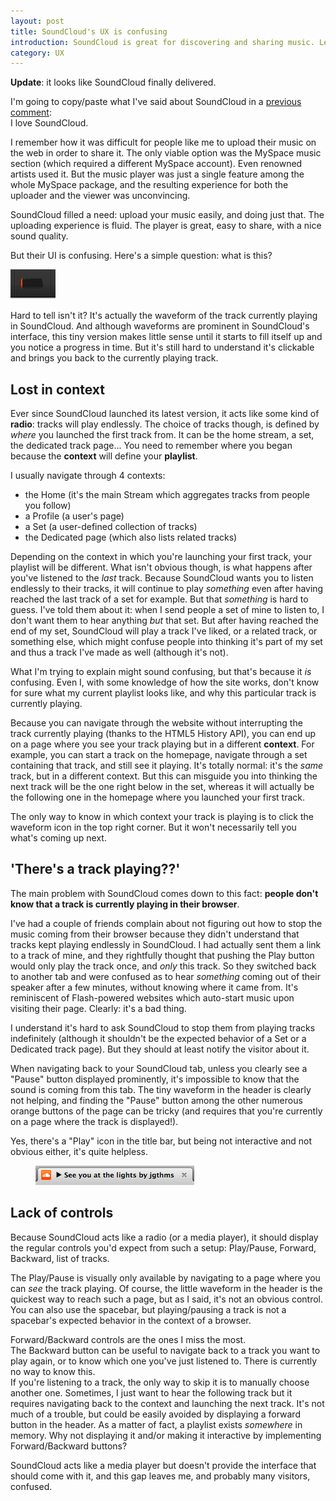 ```yaml
---
layout: post
title: SoundCloud's UX is confusing
introduction: SoundCloud is great for discovering and sharing music. Less for actually listening to it.
category: UX
---
```


**Update**: it looks like SoundCloud finally delivered.

I'm going to copy/paste what I've said about SoundCloud in a [previous comment](http://news.ycombinator.com/item?id=4871076):  
I love SoundCloud.

I remember how it was difficult for people like me to upload their music on the web in order to share it. The only viable option was the MySpace music section (which required a different MySpace account). Even renowned artists used it. But the music player was just a single feature among the whole MySpace package, and the resulting experience for both the uploader and the viewer was unconvincing.

SoundCloud filled a need: upload your music easily, and doing just that. The uploading experience is fluid. The player is great, easy to share, with a nice sound quality.


But their UI is confusing. Here's a simple question: what is this?

![SoundCloud UI](/images/soundcloud-ui.png)

Hard to tell isn't it? It's actually the waveform of the track currently playing in SoundCloud. And although waveforms are prominent in SoundCloud's interface, this tiny version makes little sense until it starts to fill itself up and you notice a progress in time. But it's still hard to understand it's clickable and brings you back to the currently playing track.

## Lost in context

Ever since SoundCloud launched its latest version, it acts like some kind of **radio**: tracks will play endlessly. The choice of tracks though, is defined by *where* you launched the first track from. It can be the home stream, a set, the dedicated track page... You need to remember where you began because the **context** will define your **playlist**.

I usually navigate through 4 contexts:

* the Home (it's the main Stream which aggregates tracks from people you follow)
* a Profile (a user's page)
* a Set (a user-defined collection of tracks)
* the Dedicated page (which also lists related tracks)

Depending on the context in which you're launching your first track, your playlist will be different. What isn't obvious though, is what happens after you've listened to the *last* track. Because SoundCloud wants you to listen endlessly to their tracks, it will continue to play *something* even after having reached the last track of a set for example. But that *something* is hard to guess. I've told them about it: when I send people a set of mine to listen to, I don't want them to hear anything *but* that set. But after having reached the end of my set, SoundCloud will play a track I've liked, or a related track, or something else, which might confuse people into thinking it's part of my set and thus a track I've made as well (although it's not).

What I'm trying to explain might sound confusing, but that's because it *is* confusing. Even I, with some knowledge of how the site works, don't know for sure what my current playlist looks like, and why this particular track is currently playing.

Because you can navigate through the website without interrupting the track currently playing (thanks to the HTML5 History API), you can end up on a page where you see your track playing but in a different **context**. For example, you can start a track on the homepage, navigate through a set containing that track, and still see it playing. It's totally normal: it's the *same* track, but in a different context. But this can misguide you into thinking the next track will be the one right below in the set, whereas it will actually be the following one in the homepage where you launched your first track.

The only way to know in which context your track is playing is to click the waveform icon in the top right corner. But it won't necessarily tell you what's coming up next.

## 'There's a track playing??'

The main problem with SoundCloud comes down to this fact: **people don't know that a track is currently playing in their browser**.

I've had a couple of friends complain about not figuring out how to stop the music coming from their browser because they didn't understand that tracks kept playing endlessly in SoundCloud. I had actually sent them a link to a track of mine, and they rightfully thought that pushing the Play button would only play the track once, and *only* this track. So they switched back to another tab and were confused as to hear *something* coming out of their speaker after a few minutes, without knowing where it came from. It's reminiscent of Flash-powered websites which auto-start music upon visiting their page. Clearly: it's a bad thing.

I understand it's hard to ask SoundCloud to stop them from playing tracks indefinitely (although it shouldn't be the expected behavior of a Set or a Dedicated track page). But they should at least notify the visitor about it.

When navigating back to your SoundCloud tab, unless you clearly see a "Pause" button displayed prominently, it's impossible to know that the sound is coming from this tab. The tiny waveform in the header is clearly not helping, and finding the "Pause" button among the other numerous orange buttons of the page can be tricky (and requires that you're currently on a page where the track is displayed!).

Yes, there's a "Play" icon in the title bar, but being not interactive and not obvious either, it's quite helpless.

<figure>
  <a href="https://soundcloud.com/jgthms/see-you-at-the-lights"><img alt="SoundCloud Title UI" src="/images/soundcloud-title-ui.png"></a>
</figure>

## Lack of controls

Because SoundCloud acts like a radio (or a media player), it should display the regular controls you'd expect from such a setup: Play/Pause, Forward, Backward, list of tracks.

The Play/Pause is visually only available by navigating to a page where you can *see* the track playing. Of course, the little waveform in the header is the quickest way to reach such a page, but as I said, it's not an obvious control. You can also use the spacebar, but playing/pausing a track is not a spacebar's expected behavior in the context of a browser.

Forward/Backward controls are the ones I miss the most.  
The Backward button can be useful to navigate back to a track you want to play again, or to know which one you've just listened to. There is currently no way to know this.  
If you're listening to a track, the only way to skip it is to manually choose another one. Sometimes, I just want to hear the following track but it requires navigating back to the context and launching the next track. It's not much of a trouble, but could be easily avoided by displaying a forward button in the header. As a matter of fact, a playlist exists *somewhere* in memory. Why not displaying it and/or making it interactive by implementing Forward/Backward buttons?

SoundCloud acts like a media player but doesn't provide the interface that should come with it, and this gap leaves me, and probably many visitors, confused.
